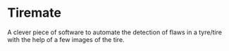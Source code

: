 # Tiremate
A clever piece of software to automate the detection of flaws in a tyre/tire with the help of a few images of the tire.
